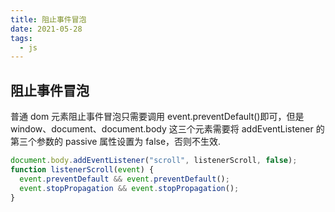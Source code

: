 ```yaml
---
title: 阻止事件冒泡
date: 2021-05-28
tags:
  - js
---
```


## 阻止事件冒泡

普通 dom 元素阻止事件冒泡只需要调用 event.preventDefault()即可，但是 window、document、document.body 这三个元素需要将 addEventListener 的第三个参数的 passive 属性设置为 false，否则不生效.

```ts
document.body.addEventListener("scroll", listenerScroll, false);
function listenerScroll(event) {
  event.preventDefault && event.preventDefault();
  event.stopPropagation && event.stopPropagation();
}
```
